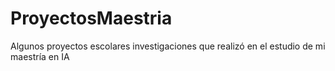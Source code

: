 # ProyectosMaestria
Algunos proyectos escolares investigaciones que realizó en el estudio de mi maestría en IA
